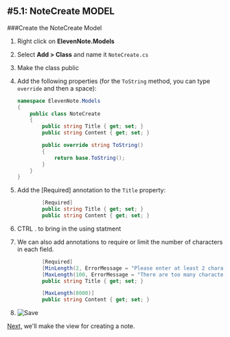 #5.1: NoteCreate MODEL
---
###Create the NoteCreate Model
1. Right click on **ElevenNote.Models**
2. Select **Add > Class** and name it `NoteCreate.cs`
3. Make the class public
4. Add the following properties (for the `ToString` method, you can type `override` and then a space):

    ```cs
    namespace ElevenNote.Models
    {
        public class NoteCreate
        {
            public string Title { get; set; }
            public string Content { get; set; }

            public override string ToString()
            {
                return base.ToString();
            }
        }
    }
    ```
5. Add the [Required] annotation to the `Title` property:

    ```cs
            [Required]
            public string Title { get; set; }
            public string Content { get; set; }
    ```
6. CTRL . to bring in the using statment
7. We can also add annotations to require or limit the number of characters in each field.
 
    ```cs
            [Required]
            [MinLength(2, ErrorMessage = "Please enter at least 2 characters.")]
            [MaxLength(100, ErrorMessage = "There are too many characters in this field.")]
            public string Title { get; set; }

            [MaxLength(8000)]
            public string Content { get; set; }    
    ```
8. ![Save](/assets/font-awesome-save.png)

[Next,](5.2-CreateView.md) we'll make the view for creating a note.
